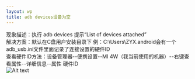 ```yaml
---
layout: wp
title: adb devices设备为空
---
```

现象描述：执行 adb devices 提示“List of devices attached”<br />
解决方案：默认在C盘用户安装目录下 例：C:\Users\ZYX\.android会有一个adb_usb.ini文件里面记录了连接设置的硬件ID<br />
查看硬件ID方法：设备管理器--便携设置--MI 4W（我当前使用的机器）--右键查看属性--详细信息--属性 硬件ID<br />
![Alt text](D:/123.jpg)<br />


